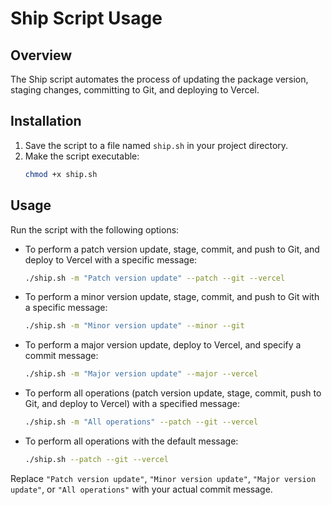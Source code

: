 # Ship Script Usage

## Overview

The Ship script automates the process of updating the package version, staging changes, committing to Git, and deploying to Vercel.

## Installation

1. Save the script to a file named `ship.sh` in your project directory.
2. Make the script executable:
   ```bash
   chmod +x ship.sh
   ```

## Usage

Run the script with the following options:

- To perform a patch version update, stage, commit, and push to Git, and deploy to Vercel with a specific message:

  ```bash
  ./ship.sh -m "Patch version update" --patch --git --vercel
  ```

- To perform a minor version update, stage, commit, and push to Git with a specific message:

  ```bash
  ./ship.sh -m "Minor version update" --minor --git
  ```

- To perform a major version update, deploy to Vercel, and specify a commit message:

  ```bash
  ./ship.sh -m "Major version update" --major --vercel
  ```

- To perform all operations (patch version update, stage, commit, push to Git, and deploy to Vercel) with a specified message:

  ```bash
  ./ship.sh -m "All operations" --patch --git --vercel
  ```

- To perform all operations with the default message:
  ```bash
  ./ship.sh --patch --git --vercel
  ```

Replace `"Patch version update"`, `"Minor version update"`, `"Major version update"`, or `"All operations"` with your actual commit message.
